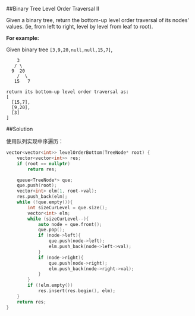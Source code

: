 ﻿##Binary Tree Level Order Traversal II

Given a binary tree, return the bottom-up level order traversal of its nodes' values. (ie, from left to right, level by level from leaf to root).

**For example:**

Given binary tree `[3,9,20,null,null,15,7]`,
 
```
    3
   / \
  9  20
    /  \
   15   7
```
```
return its bottom-up level order traversal as:
[
  [15,7],
  [9,20],
  [3]
]
```

##Solution

使用队列实现中序遍历：

```cpp
vector<vector<int>> levelOrderBottom(TreeNode* root) {
	vector<vector<int>> res;
	if (root == nullptr)
		return res;

	queue<TreeNode*> que;
	que.push(root);
	vector<int> elm(1, root->val);
	res.push_back(elm);
	while (!que.empty()){
		int sizeCurLevel = que.size();
		vector<int> elm;
		while (sizeCurLevel--){
			auto node = que.front();
			que.pop();
			if (node->left){
				que.push(node->left);
				elm.push_back(node->left->val);
			}
			if (node->right){
				que.push(node->right);
				elm.push_back(node->right->val);
			}
		}
		if (!elm.empty())
			res.insert(res.begin(), elm);
	}
	return res;
}
```